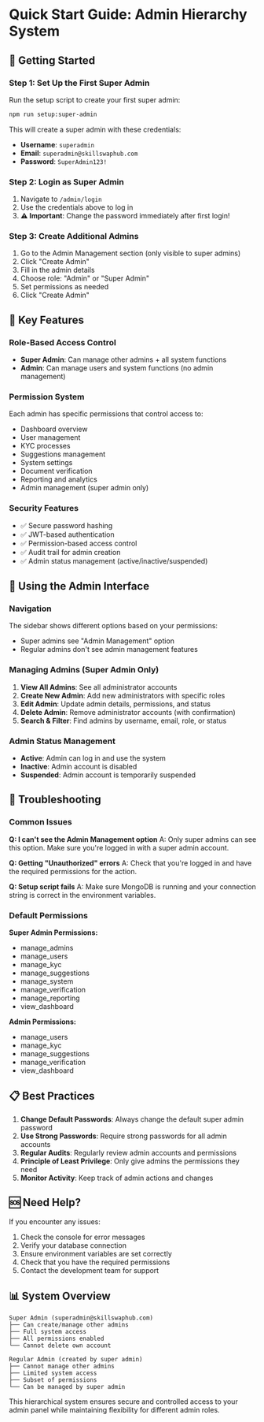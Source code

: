 # Quick Start Guide: Admin Hierarchy System

## 🚀 Getting Started

### Step 1: Set Up the First Super Admin

Run the setup script to create your first super admin:

```bash
npm run setup:super-admin
```

This will create a super admin with these credentials:

- **Username**: `superadmin`
- **Email**: `superadmin@skillswaphub.com`
- **Password**: `SuperAdmin123!`

### Step 2: Login as Super Admin

1. Navigate to `/admin/login`
2. Use the credentials above to log in
3. **⚠️ Important**: Change the password immediately after first login!

### Step 3: Create Additional Admins

1. Go to the Admin Management section (only visible to super admins)
2. Click "Create Admin"
3. Fill in the admin details
4. Choose role: "Admin" or "Super Admin"
5. Set permissions as needed
6. Click "Create Admin"

## 🔑 Key Features

### Role-Based Access Control

- **Super Admin**: Can manage other admins + all system functions
- **Admin**: Can manage users and system functions (no admin management)

### Permission System

Each admin has specific permissions that control access to:

- Dashboard overview
- User management
- KYC processes
- Suggestions management
- System settings
- Document verification
- Reporting and analytics
- Admin management (super admin only)

### Security Features

- ✅ Secure password hashing
- ✅ JWT-based authentication
- ✅ Permission-based access control
- ✅ Audit trail for admin creation
- ✅ Admin status management (active/inactive/suspended)

## 📱 Using the Admin Interface

### Navigation

The sidebar shows different options based on your permissions:

- Super admins see "Admin Management" option
- Regular admins don't see admin management features

### Managing Admins (Super Admin Only)

1. **View All Admins**: See all administrator accounts
2. **Create New Admin**: Add new administrators with specific roles
3. **Edit Admin**: Update admin details, permissions, and status
4. **Delete Admin**: Remove administrator accounts (with confirmation)
5. **Search & Filter**: Find admins by username, email, role, or status

### Admin Status Management

- **Active**: Admin can log in and use the system
- **Inactive**: Admin account is disabled
- **Suspended**: Admin account is temporarily suspended

## 🔧 Troubleshooting

### Common Issues

**Q: I can't see the Admin Management option**
A: Only super admins can see this option. Make sure you're logged in with a super admin account.

**Q: Getting "Unauthorized" errors**
A: Check that you're logged in and have the required permissions for the action.

**Q: Setup script fails**
A: Make sure MongoDB is running and your connection string is correct in the environment variables.

### Default Permissions

**Super Admin Permissions:**

- manage_admins
- manage_users
- manage_kyc
- manage_suggestions
- manage_system
- manage_verification
- manage_reporting
- view_dashboard

**Admin Permissions:**

- manage_users
- manage_kyc
- manage_suggestions
- manage_verification
- view_dashboard

## 📋 Best Practices

1. **Change Default Passwords**: Always change the default super admin password
2. **Use Strong Passwords**: Require strong passwords for all admin accounts
3. **Regular Audits**: Regularly review admin accounts and permissions
4. **Principle of Least Privilege**: Only give admins the permissions they need
5. **Monitor Activity**: Keep track of admin actions and changes

## 🆘 Need Help?

If you encounter any issues:

1. Check the console for error messages
2. Verify your database connection
3. Ensure environment variables are set correctly
4. Check that you have the required permissions
5. Contact the development team for support

## 📊 System Overview

```
Super Admin (superadmin@skillswaphub.com)
├── Can create/manage other admins
├── Full system access
├── All permissions enabled
└── Cannot delete own account

Regular Admin (created by super admin)
├── Cannot manage other admins
├── Limited system access
├── Subset of permissions
└── Can be managed by super admin
```

This hierarchical system ensures secure and controlled access to your admin panel while maintaining flexibility for different admin roles.
